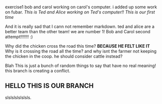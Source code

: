 exercise1
bob and carol working on carol's computer. i added up some work on fubar.
*This is Ted and Alice working on Ted's computer!! This is our first time*

And it is really sad that I cann not remember markdown.
ted and alice are a better team than the other team! we are number 1!
Bob and Carol second attempt!!!!!!! :)

Why did the chicken cross the road this time? **BECAUSE HE FELT LIKE IT**
Why is it crossing the road all the time? and why isnt the farmer not keeping the chicken in the coop. he should consider cattle instead?

Blah This is just a bunch of random things to say that have no real meaning!
this branch is creating a conflict.
## HELLO THIS IS OUR BRANCH ## 
slslslslslslsls.


